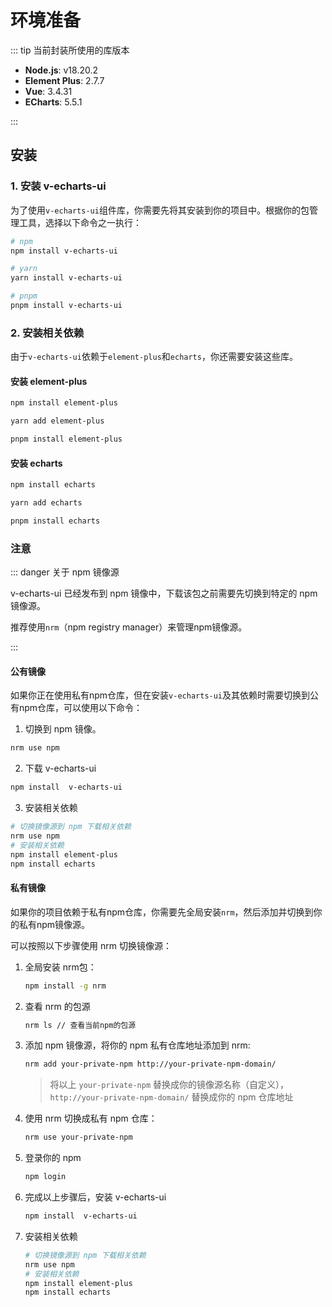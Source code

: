 # 环境准备

::: tip 当前封装所使用的库版本

- **Node.js**: v18.20.2
- **Element Plus**: 2.7.7
- **Vue**: 3.4.31
- **ECharts**: 5.5.1

:::

## 安装

### 1. 安装 v-echarts-ui

为了使用`v-echarts-ui`组件库，你需要先将其安装到你的项目中。根据你的包管理工具，选择以下命令之一执行：

```bash
# npm
npm install v-echarts-ui
```

```bash
# yarn
yarn install v-echarts-ui
```

```bash
# pnpm
pnpm install v-echarts-ui
```

### 2. 安装相关依赖

由于`v-echarts-ui`依赖于`element-plus`和`echarts`，你还需要安装这些库。

#### 安装 element-plus

```bash
npm install element-plus
```

```bash
yarn add element-plus
```

```bash
pnpm install element-plus
```

#### 安装 echarts

```bash
npm install echarts
```

```bash
yarn add echarts
```

```bash
pnpm install echarts
```

### 注意

::: danger 关于 npm 镜像源

v-echarts-ui 已经发布到 npm 镜像中，下载该包之前需要先切换到特定的 npm 镜像源。

推荐使用`nrm`（npm registry manager）来管理npm镜像源。

:::

#### 公有镜像

如果你正在使用私有npm仓库，但在安装`v-echarts-ui`及其依赖时需要切换到公有npm仓库，可以使用以下命令：

1. 切换到 npm 镜像。

```bash
nrm use npm
```

2. 下载 v-echarts-ui

```bash
npm install  v-echarts-ui
```

3. 安装相关依赖

```bash
# 切换镜像源到 npm 下载相关依赖
nrm use npm
# 安装相关依赖
npm install element-plus
npm install echarts
```

#### 私有镜像

如果你的项目依赖于私有npm仓库，你需要先全局安装`nrm`，然后添加并切换到你的私有npm镜像源。

可以按照以下步骤使用 nrm 切换镜像源：

1. 全局安装 nrm包：

   ```bash
   npm install -g nrm
   ```

2. 查看 nrm 的包源

   ```bash
   nrm ls // 查看当前npm的包源
   ```

3. 添加 npm 镜像源，将你的 npm 私有仓库地址添加到 nrm:

   ```bash
   nrm add your-private-npm http://your-private-npm-domain/
   ```

   > 将以上 `your-private-npm` 替换成你的镜像源名称（自定义），`http://your-private-npm-domain/` 替换成你的 npm 仓库地址

4. 使用 nrm 切换成私有 npm 仓库：

   ```bash
   nrm use your-private-npm
   ```

5. 登录你的 npm 

   ```bash
   npm login
   ```

6. 完成以上步骤后，安装 v-echarts-ui

   ```bash
   npm install  v-echarts-ui
   ```

7. 安装相关依赖

   ```bash
   # 切换镜像源到 npm 下载相关依赖
   nrm use npm
   # 安装相关依赖
   npm install element-plus
   npm install echarts
   ```
   
   
